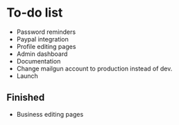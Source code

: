 # To-do list

* Password reminders
* Paypal integration
* Profile editing pages
* Admin dashboard
* Documentation
* Change mailgun account to production instead of dev.
* Launch

## Finished

* Business editing pages

